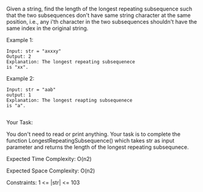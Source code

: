 Given a string, find the length of the longest repeating subsequence such that the two subsequences don't have same string character at the same position, i.e., any i'th character in the two subsequences shouldn't have the same index in the original string.

 

Example 1:
```
Input: str = "axxxy"
Output: 2
Explanation: The longest repeating subsequenece
is "xx".
```
Example 2:
```
Input: str = "aab"
output: 1
Explanation: The longest reapting subsequenece
is "a".
 
```
Your Task:

You don't need to read or print anything. Your task is to complete the function LongestRepeatingSubsequence() which takes str as input parameter and returns the length of the longest repeating subsequnece.
 

Expected Time Complexity: O(n2)

Expected Space Complexity: O(n2)

 

Constraints:
1 <= |str| <= 103
